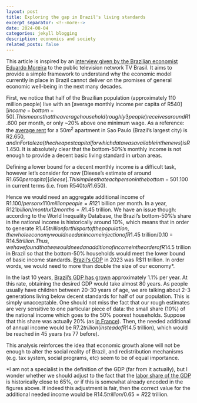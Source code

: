 ```yaml
---
layout: post
title: Exploring the gap in Brazil's living standards
excerpt_separator: <!--more-->
date: 2024-08-04
categories: jekyll blogging
description: economics and society
related_posts: false
---
```

This article is inspired by an [interview given by the Brazilian economist Eduardo Moreira][tv-brasil] to the public television network TV Brasil. It aims to provide a simple framework to understand why the economic model currently in place in Brazil cannot deliver on the promises of general economic well-being in the next many decades.

<!--more-->

First, we notice that half of the Brazilian population (approximately 110 million people) live with an [average monthly income per capita of R$540][income-bottom-50]. This means that the average household (roughly 3 people) receives around R$1.600 per month, or only ~20% above one minimum wage. As a reference: the [average rent][rent] for a $50m^2$ apartment in Sao Paulo (Brazil’s largest city) is R$2.650, and in Fortaleza (the cheapest capital for which data was available in the news) is R$1.450. It is absolutely clear that the bottom-50%’s monthly income is not enough to provide a decent basic living standard in urban areas.

Defining a lower bound for a decent monthly income is a difficult task, however let’s consider for now [Dieese’s estimate of around R$1.650 per capita][dieese]. This implies that each person in the bottom-50% would have to increase their income in approximately R$1.100 in current terms (i.e. from R$540 to R$1.650).

Hence we would need an aggregate additional income of R$1.100/person x 110 million people = R$121 billion per month. In a year, R$121 billion/month x 12 months = R$1.45 trillion. We have an issue though: according to the World Inequality Database, the Brazil’s bottom-50%’s share in the national income is historically around 10%, which means that in order to generate R$1.45 trillion for this part of the population, the whole economy would need an income injection of R$1.45 trillion/0.10 = R$14.5 trillion. 
Thus, we have found that we would need an addition of income in the order of R$14.5 trillion in Brazil so that the bottom-50% households would meet the lower bound of basic income standards. [Brazil’s GDP][gdp-brazil] in 2023 was R$11 trillion. In order words, we would need to more than double the size of our economy*. 

In the last 10 years, [Brazil’s GDP has grown][gdp-growth-brazil] approximately 1.1% per year. At this rate, obtaining the desired GDP would take almost 80 years. As people usually have children between 20-30 years of age, we are talking about 2-3 generations living below decent standards for half of our population. This is simply unacceptable. 
One should not miss the fact that our rough estimates are very sensitive to one particular piece of data: the small share (10%) of the national income which goes to the 50% poorest households. Suppose that this share was actually 20% (as [in France][wid-france]). Then, the needed additional of annual income would be R$7.2 trillion (instead of R$14.5 trillion), which would be reached in 45 years (vs 77 before).

This analysis reinforces the idea that economic growth alone will not be enough to alter the social reality of Brazil, and redistribution mechanisms (e.g. tax system, social programs, etc) seem to be of equal importance. 

*I am not a specialist in the definition of the GDP (far from it actually), but I wonder whether we should adjust to the fact that the [labor share of the GDP][labor-share] is historically close to 65%, or if this is somewhat already encoded in the figures above. If indeed this adjustment is fair, then the correct value for the additional needed income would be R$14.5 trillion/0.65 = R$22 trillion.



[tv-brasil]: https://www.youtube.com/watch?v=Zs1lnsodeVA
[income-bottom-50]: https://www.estadao.com.br/economia/1-mais-rico-325-vezes-metade-mais-pobre-ibge-nprei/
[dieese]: https://valorinveste.globo.com/objetivo/gastar-bem/noticia/2023/08/04/salario-minimo-ideal-deveria-ser-de-r-r-652893-diz-dieese.ghtml
[rent]: https://exame.com/mercado-imobiliario/preco-medio-do-aluguel-no-pais-sobe-375-no-primeiro-trimestre-veja-valor-por-capital/
[wid-brazil]: https://wid.world/country/brazil/
[wid-france]: https://wid.world/country/france/
[gdp-brazil]: https://www.ibge.gov.br/explica/pib.php
[labor-share]: https://ourworldindata.org/grapher/labor-share-of-gdp
[gdp-growth-brazil]: https://www.ibge.gov.br/estatisticas/economicas/contas-nacionais/9300-contas-nacionais-trimestrais.html?=&t=series-historicas&utm_source=landing&utm_medium=explica&utm_campaign=pib#evolucao-taxa






